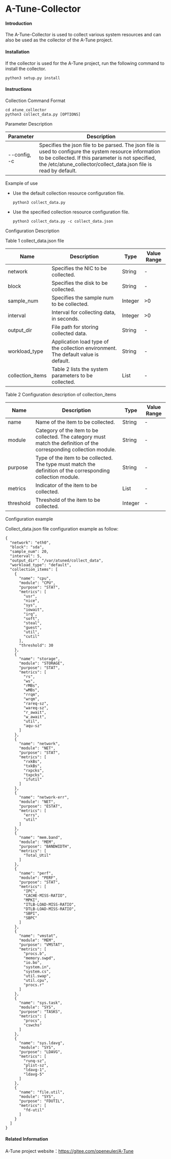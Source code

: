 # A-Tune-Collector

#### Introduction
The A-Tune-Collector is used to collect various system resources and can also be used as the collector of the A-Tune project.

#### Installation

If the collector is used for the A-Tune project, run the following command to install the collector.

```
python3 setup.py install
```

#### Instructions

Collection Command Format

```
cd atune_collector
python3 collect_data.py [OPTIONS]
```

Parameter Description

| Parameter    | Description                                                  |
| ------------ | ------------------------------------------------------------ |
| --config, -c | Specifies the json file to be parsed. The json file is used to configure the system resource information to be collected. If this parameter is not specified, the /etc/atune_collector/collect_data.json file is read by default. |

Example of use

- Use the default collection resource configuration file.

  ```
  python3 collect_data.py
  ```

- Use the specified collection resource configuration file.

  ```
  python3 collect_data.py -c collect_data.json
  ```

Configuration Description

Table 1 collect_data.json file

| Name             | Description                                                  | Type    | Value Range |
| ---------------- | ------------------------------------------------------------ | ------- | ----------- |
| network          | Specifies the NIC to be collected.                           | String  | -           |
| block            | Specifies the disk to be collected.                          | String  | -           |
| sample_num       | Specifies the sample num to be collected.                    | Integer | >0          |
| interval         | Interval for collecting data, in seconds.                    | Integer | >0          |
| output_dir       | File path for storing collected data.                        | String  | -           |
| workload_type    | Application load type of the collection environment. The default value is default. | String  | -           |
| collection_items | Table 2 lists the system parameters to be collected.         | List    | -           |

Table 2 Configuration description of collection_items 

| Name      | Description                                                  | Type    | Value Range |
| --------- | ------------------------------------------------------------ | ------- | ----------- |
| name      | Name of the item to be collected.                            | String  | -           |
| module    | Category of the item to be collected. The category must match the definition of the corresponding collection module. | String  | -           |
| purpose   | Type of the item to be collected. The type must match the definition of the corresponding collection module. | String  | -           |
| metrics   | Indicator of the item to be collected.                       | List    | -           |
| threshold | Threshold of the item to be collected.                       | Integer | -           |

Configuration example

Collect_data.json file configuration example as follow:

```
{
  "network": "eth0",
  "block": "sda",
  "sample_num": 20,
  "interval": 5,
  "output_dir": "/var/atuned/collect_data",
  "workload_type": "default",
  "collection_items": [
    {
      "name": "cpu",
      "module": "CPU",
      "purpose": "STAT",
      "metrics": [
        "usr",
        "nice",
        "sys",
        "iowait",
        "irq",
        "soft",
        "steal",
        "guest",
        "util",
        "cutil"
      ],
      "threshold": 30
    },
    {
      "name": "storage",
      "module": "STORAGE",
      "purpose": "STAT",
      "metrics": [
        "rs",
        "ws",
        "rMBs",
        "wMBs",
        "rrqm",
        "wrqm",
        "rareq-sz",
        "wareq-sz",
        "r_await",
        "w_await",
        "util",
        "aqu-sz"
      ]
    },
    {
      "name": "network",
      "module": "NET",
      "purpose": "STAT",
      "metrics": [
        "rxkBs",
        "txkBs",
        "rxpcks",
        "txpcks",
        "ifutil"
      ]
    },
    {
      "name": "network-err",
      "module": "NET",
      "purpose": "ESTAT",
      "metrics": [
        "errs",
        "util"
      ]
    },
    {
      "name": "mem.band",
      "module": "MEM",
      "purpose": "BANDWIDTH",
      "metrics": [
        "Total_Util"
      ]
    },
    {
      "name": "perf",
      "module": "PERF",
      "purpose": "STAT",
      "metrics": [
        "IPC",
        "CACHE-MISS-RATIO",
        "MPKI",
        "ITLB-LOAD-MISS-RATIO",
        "DTLB-LOAD-MISS-RATIO",
        "SBPI",
        "SBPC"
      ]
    },
    {
      "name": "vmstat",
      "module": "MEM",
      "purpose": "VMSTAT",
      "metrics": [
        "procs.b",
        "memory.swpd",
        "io.bo",
        "system.in",
        "system.cs",
        "util.swap",
        "util.cpu",
        "procs.r"
      ]
    },
    {
      "name": "sys.task",
      "module": "SYS",
      "purpose": "TASKS",
      "metrics": [
        "procs",
        "cswchs"
      ]
    },
    {
      "name": "sys.ldavg",
      "module": "SYS",
      "purpose": "LDAVG",
      "metrics": [
        "runq-sz",
        "plist-sz",
        "ldavg-1",
        "ldavg-5"
      ]
    },
    {
      "name": "file.util",
      "module": "SYS",
      "purpose": "FDUTIL",
      "metrics": [
        "fd-util"
      ]
    }
  ]
}
```

#### Related Information

A-Tune project website：https://gitee.com/openeuler/A-Tune

